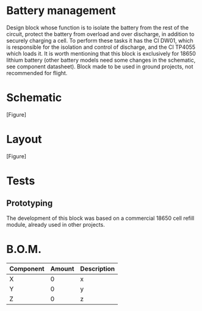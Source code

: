 # Battery management

Design block whose function is to isolate the battery from the rest of the circuit, protect the battery from overload and over discharge, in addition to securely charging a cell. To perform these tasks it has the CI DW01, which is responsible for the isolation and control of discharge, and the CI TP4055 which loads it. It is worth mentioning that this block is exclusively for 18650 lithium battery (other battery models need some changes in the schematic, see component datasheet). Block made to be used in ground projects, not recommended for flight.

# Schematic

[Figure]

# Layout

[Figure]

# Tests

## Prototyping

The development of this block was based on a commercial 18650 cell refill module, already used in other projects.

# B.O.M.
|Component|Amount|Description|
|--|--|--|
|X|0|x|
|Y|0|y|
|Z|0|z|
